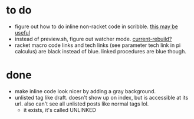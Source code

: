 # to do
* figure out how to do inline non-racket code in scribble. [this may be useful](https://github.com/greghendershott/frog/issues/91)
* instead of preview.sh, figure out watcher mode. [current-rebuild?](https://docs.racket-lang.org/frog/parameters.html#%28def._%28%28lib._frog%2Fparams..rkt%29._current-rebuild~3f%29%29)
* racket macro code links and tech links (see parameter tech link in pi calculus) are black instead of blue. linked procedures are blue though.
# done
* make inline code look nicer by adding a gray background.
* unlisted tag like draft. doesn't show up on index, but is accessible at its url. also can't see all unlisted posts like normal tags lol.
  * it exists, it's called UNLINKED
